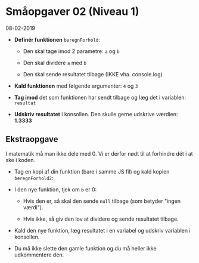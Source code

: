 # Småopgaver 02 (Niveau 1)

08-02-2019

* **Definér funktionen** `beregnForhold`:
	* Den skal tage imod 2 parametre: `a` og `b`

	* Den skal dividere `a` med `b`

	* Den skal sende resultatet tilbage (IKKE vha. console.log)

* **Kald funktionen** med følgende argumenter: `4` og `3`

* **Tag imod** det som funktionen har sendt tilbage og læg det i variablen: `resultat`

* **Udskriv resultatet** i konsollen. Den skulle gerne udskrive værdien: **1.3333**

## Ekstraopgave

I matematik må man ikke dele med 0. Vi er derfor nødt til at forhindre dét i at ske i koden.

* Tag en kopi af din funktion (bare i samme JS fil) og kald kopien `beregnForhold2`:

* I den nye funktion, tjek om `b` er 0:

	* Hvis den er, så skal den sende `null` tilbage (som betyder "ingen værdi").

	* Hvis ikke, så giv den lov at dividere og sende resultatet tilbage.

* Kald den nye funktion, læg resultatet i en variabel og udskriv variablen i konsollen.

* Du må ikke slette den gamle funktion og du må heller ikke udkommentere den.